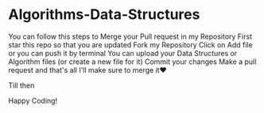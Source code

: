# Algorithms-Data-Structures

You can follow this steps to Merge your Pull request in my Repository
First star this repo so that you are updated
Fork my Repository
Click on Add file or you can push it by terminal
You can upload your Data Structures or Algorithm files (or create a new file for it)
Commit your changes
Make a pull request and that's all
I'll make sure to merge it❤

Till then

Happy Coding!
